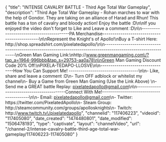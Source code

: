 {
    "title": "INTENSE CAVALRY BATTLE - Third Age Total War Gameplay",
    "description": "Third Age Total War Gameplay  - Rohan marches to war with the help of Gondor.  They are taking on an alliance of Harad and Rhun!  This battle has a ton of cavalry and bloody action!  Enjoy the battle :D\n\nIf you enjoyed the video don't forget to Like and Leave a comment :D\n\n-----------------------------------------PA Merchandise----------------------------------------------\n\nRepresent the Knight's of Apollo!\nBuy a T-shirt Here: http:\/\/shop.spreadshirt.com\/pixelatedapollo\/\n\n---------------------------------------------------------------------------------------------------------------\nGreen Man Gaming Link:\nhttp:\/\/www.greenmangaming.com\/?tap_a=1964-996bbb&tap_s=29753-aa0a78\n\nGreen Man Gaming Discount Code 20% Off:\nPIXELA-TEDAPO-LLOSVE\n\n----------------------------------How You Can Support Me! -----------------------------------\n\n- Like, share and leave a comment :D\n- Turn OFF adblock or whitelist my channel\n- Buy a Game from Green Man Gaming (Use the Link Above) \n- Send me a GREAT battle Replay: pixelatedapollo@gmail.com\n\n------------------------------------------Connect With Me!-----------------------------------------\n\n- Email: pixelatedapollo@gmail.com\n- Twitter: https:\/\/twitter.com\/PixelatedApollo\n- Steam Group:  http:\/\/steamcommunity.com\/groups\/apollosknights\n- Twitch: http:\/\/www.twitch.tv\/pixelatedapollo",
    "channelid": "117406223",
    "videoid": "117405080",
    "date_created": "1474480801",
    "date_modified": "1506478193",
    "type": "captivate",
    "layout": "channelVideo",
    "url": "\/channel-2\/intense-cavalry-battle-third-age-total-war-gameplay\/117406223-117405080"
}